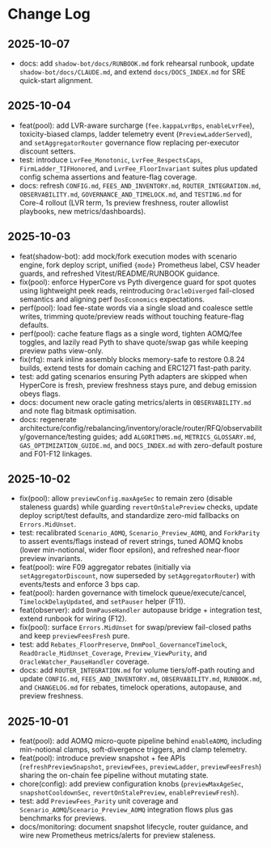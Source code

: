 # Change Log

## 2025-10-07

- docs: add `shadow-bot/docs/RUNBOOK.md` fork rehearsal runbook, update `shadow-bot/docs/CLAUDE.md`, and extend `docs/DOCS_INDEX.md` for SRE quick-start alignment.

## 2025-10-04

- feat(pool): add LVR-aware surcharge (`fee.kappaLvrBps`, `enableLvrFee`), toxicity-biased clamps, ladder telemetry event (`PreviewLadderServed`), and `setAggregatorRouter` governance flow replacing per-executor discount setters.
- test: introduce `LvrFee_Monotonic`, `LvrFee_RespectsCaps`, `FirmLadder_TIFHonored`, and `LvrFee_FloorInvariant` suites plus updated config schema assertions and feature-flag coverage.
- docs: refresh `CONFIG.md`, `FEES_AND_INVENTORY.md`, `ROUTER_INTEGRATION.md`, `OBSERVABILITY.md`, `GOVERNANCE_AND_TIMELOCK.md`, and `TESTING.md` for Core-4 rollout (LVR term, 1s preview freshness, router allowlist playbooks, new metrics/dashboards).

## 2025-10-03

- feat(shadow-bot): add mock/fork execution modes with scenario engine, fork deploy script, unified `{mode}` Prometheus label, CSV header guards, and refreshed Vitest/README/RUNBOOK guidance.
- fix(pool): enforce HyperCore vs Pyth divergence guard for spot quotes using lightweight peek reads, reintroducing `OracleDiverged` fail-closed semantics and aligning perf `DosEconomics` expectations.
- perf(pool): load fee-state words via a single sload and coalesce settle writes, trimming quote/preview reads without touching feature-flag defaults.
- perf(pool): cache feature flags as a single word, tighten AOMQ/fee toggles, and lazily read Pyth to shave quote/swap gas while keeping preview paths view-only.
- fix(rfq): mark inline assembly blocks memory-safe to restore 0.8.24 builds, extend tests for domain caching and ERC1271 fast-path parity.
- test: add gating scenarios ensuring Pyth adapters are skipped when HyperCore is fresh, preview freshness stays pure, and debug emission obeys flags.
- docs: document new oracle gating metrics/alerts in `OBSERVABILITY.md` and note flag bitmask optimisation.
- docs: regenerate architecture/config/rebalancing/inventory/oracle/router/RFQ/observability/governance/testing guides; add `ALGORITHMS.md`, `METRICS_GLOSSARY.md`, `GAS_OPTIMIZATION_GUIDE.md`, and `DOCS_INDEX.md` with zero-default posture and F01-F12 linkages.

## 2025-10-02

- fix(pool): allow `previewConfig.maxAgeSec` to remain zero (disable staleness guards) while guarding `revertOnStalePreview` checks, update deploy script/test defaults, and standardize zero-mid fallbacks on `Errors.MidUnset`.
- test: recalibrated `Scenario_AOMQ`, `Scenario_Preview_AOMQ`, and `ForkParity` to assert events/flags instead of revert strings, tuned AOMQ knobs (lower min-notional, wider floor epsilon), and refreshed near-floor preview invariants.
- feat(pool): wire F09 aggregator rebates (initially via `setAggregatorDiscount`, now superseded by `setAggregatorRouter`) with events/tests and enforce 3 bps cap.
- feat(pool): harden governance with timelock queue/execute/cancel, `TimelockDelayUpdated`, and `setPauser` helper (F11).
- feat(observer): add `DnmPauseHandler` autopause bridge + integration test, extend runbook for wiring (F12).
- fix(pool): surface `Errors.MidUnset` for swap/preview fail-closed paths and keep `previewFeesFresh` pure.
- test: add `Rebates_FloorPreserve`, `DnmPool_GovernanceTimelock`, `ReadOracle_MidUnset_Coverage`, `Preview_ViewPurity`, and `OracleWatcher_PauseHandler` coverage.
- docs: add `ROUTER_INTEGRATION.md` for volume tiers/off-path routing and update `CONFIG.md`, `FEES_AND_INVENTORY.md`, `OBSERVABILITY.md`, `RUNBOOK.md`, and `CHANGELOG.md` for rebates, timelock operations, autopause, and preview freshness.

## 2025-10-01

- feat(pool): add AOMQ micro-quote pipeline behind `enableAOMQ`, including min-notional clamps, soft-divergence triggers, and clamp telemetry.
- feat(pool): introduce preview snapshot + fee APIs (`refreshPreviewSnapshot`, `previewFees`, `previewLadder`, `previewFeesFresh`) sharing the on-chain fee pipeline without mutating state.
- chore(config): add preview configuration knobs (`previewMaxAgeSec`, `snapshotCooldownSec`, `revertOnStalePreview`, `enablePreviewFresh`).
- test: add `PreviewFees_Parity` unit coverage and `Scenario_AOMQ`/`Scenario_Preview_AOMQ` integration flows plus gas benchmarks for previews.
- docs/monitoring: document snapshot lifecycle, router guidance, and wire new Prometheus metrics/alerts for preview staleness.
